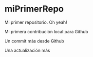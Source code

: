 # miPrimerRepo

Mi primer repositorio. Oh yeah!

Mi primera contribución local para Github

Un commit más desde Github

Una actualización más 
